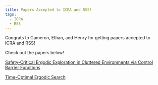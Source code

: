 ```yaml
---
title: Papers Accepted to ICRA and RSS! 
tags:
  - ICRA
  - RSS
---
```


Congrats to Cameron, Ethan, and Henry for getting papers accepted to ICRA and RSS! 

Check out the papers below! 


[Safety-Critical Ergodic Exploration in Cluttered Environments via Control Barrier Functions](https://ieeexplore.ieee.org/stamp/stamp.jsp?arnumber=10161032)

[Time-Optimal Ergodic Search](https://roboticsconference.org/program/awards/)







